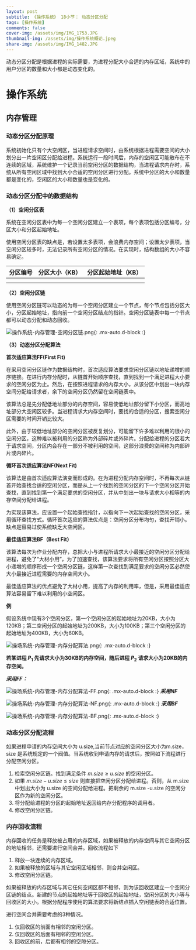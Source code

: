 ```yaml
---
layout: post
subtitle: 《操作系统》 18小节： 动态分区分配
tags: [操作系统]
comments: false
cover-img: /assets/img/IMG_1753.JPG
thumbnail-img: /assets/img/操作系统概论.jpeg
share-img: /assets/img/IMG_1482.JPG
---
```


动态分区分配是根据进程的实际需要，为进程分配大小合适的内存区域，系统中的用户分区的数量和大小都是动态变化的。

# 操作系统

##  内存管理

### 动态分区分配原理

系统初始化只有个大空闲区，当进程请求空间时，由系统根据进程需要空间的大小划分出一片空闲区分配给进程。系统运行一段时间后，内存的空闲区可能散布在不连续的区域，系统维护一个记录当前空闲分区的数据结构，当进程请求内存时，系统从所有空闲区域中找到大小合适的空闲分区进行分配。系统中分区的大小和数量都是变化的，空闲区的大小和数量也是变化的。

### 动态分区分配中的数据结构

**（1）空闲分区表**

系统在空闲分区表中为每一个空闲分区建立一个表项，每个表项包括分区编号，分区大小和分区起始地址。

使用空闲分区表的缺点是，若设置太多表项，会浪费内存空间；设置太少表项，当空闲分区较多时，无法记录所有空闲分区的情况。在实现时，结构数组的大小不容易确定。

| 分区编号 | 分区大小（KB） | 分区起始地址（KB） |
|:----:|:--------:|:----------:|
|      |          |            |
|      |          |            |

**（2）空闲分区链** 

使用空闲分区链可以动态的为每一个空闲分区建立一个节点，每个节点包括分区大小，分区起始地址，指向前一个空闲分区结点的指针。空闲分区链表中每一个节点都可以动态分配和动态回收。

![操作系统-内存管理-空闲分区链.png](../assets/img/操作系统-内存管理-空闲分区链.png){: .mx-auto.d-block :}

**（3）动态分区分配算法**

**首次适应算法FF(First Fit)**

在采用空闲分区链作为数据结构时，首次适应算法要求空闲分区链以地址递增的顺序链接。在进行内存分配时，从链首开始顺序查找，直到找到一个满足进程大小要求的空闲分区为止。然后，在按照进程请求的内存大小，从该分区中划出一块内存空间分配给请求者，余下的空闲分区仍然留在空闲链表中。

该算法总是先分配低地址部分的内存空间，容易使低地址部分留下小分区，而高地址部分大空闲区较多。当进程请求大内存空间时，要找的合适的分区，搜索空闲分区需要的时间开销比较大。

此外，由于较低地址部分的空闲分区被反复划分，可能留下许多难以利用的很小的空闲分区，这种难以被利用的分区称为外部碎片或外碎片。分配给进程的分区若大于请求空间，分区内会存在一部分不被利用的空间，这部分浪费的空间称为内部碎片或内碎片。


**循环首次适应算法NF(Next Fit)**

该算法是由首次适应算法演变而形成的。在为进程分配内存空间时，不再每次从链首开始查找合适的空闲分区，而是从上一个找到的空闲分区的下一个空闲分区开始查找，直到找到第一个满足要求的空闲分区，并从中划出一块与请求大小相等的内存空间分配给进程。

为实现该算法，应设置一个起始查找指针，以指向下一次起始查找的空闲分区，采用循环查找方式。循环首次适应的算法优点是：空闲分区分布均匀，查找开销小。缺点是容易过使系统缺乏大空闲区。

**最佳适应算法BF（Best Fit）**

该算法每次为作业分配内存，总把大小与进程所请求大小最接近的空闲分区分配给进程，避免了“大材小用”，为了加速查找，该算法要求将所有空闲分区按照分区大小递增的顺序形成一个空闲分区链，这样第一次查找到满足要求的空闲分区必然使大小最接近进程需要的内存空间大小。

最佳适应算法的优点避免了大材小用，提高了内存的利用率，但是，采用最佳适应算法容易留下难以利用的小空闲区。


**例**

假设系统中现有3个空闲分区，第一个空闲分区的起始地址为20KB，大小为120KB；第二空闲分区的起始地址为200KB，大小为100KB；第三个空闲分区的起始地址为400KB，大小为60KB。

![操场系统-内存管理-内存分配算法.png](../assets/img/操场系统-内存管理-内存分配算法.png){: .mx-auto.d-block :}

**若某进程 $P_1$ 先请求大小为30KB的内存空间，随后进程 $P_2$ 请求大小为20KB的内存空间。**

_**采用FF：**_

![操场系统-内存管理-内存分配算法-FF.png](../assets/img/操场系统-内存管理-内存分配算法-FF.png){: .mx-auto.d-block :}
_**采用NF**_

![操场系统-内存管理-内存分配算法-NF.png](../assets/img/操场系统-内存管理-内存分配算法-NF.png){: .mx-auto.d-block :}
_**采用BF**_

![操场系统-内存管理-内存分配算法-BF.png](../assets/img/操场系统-内存管理-内存分配算法-BF.png){: .mx-auto.d-block :}

### 动态分区分配流程

如果进程申请的内存空间大小为 u.size,当前节点对应的空闲分区大小为m.size， size 是系统规定的一个阀值。当系统收到申请内存的请求后，按照如下流程进行分配空闲分区。

1. 检索空闲分区链。找到满足条件 $m.size\geq u.size$ 的空闲分区。
2. 如果 $m.size-u.size\leq size$ 则直接把空闲分区分配给进程。否则，从 m.size 中划出大小为 u.size 的空间分配给进程。把剩余的 m.size -u.size 的空闲分区作为新的空闲分区。
3. 将分配给进程的分区的起始地址返回给内存分配程序的调用者。
4. 修改空闲分区链。


### 内存回收流程

内存回收的任务是释放被占用的内存区域，如果被释放的内存空间与其它空闲分区的地址相邻，还需要进行空间合并。回收流程如下

1. 释放一块连续的内存区域。
2. 如果被释放的区域与其它空闲区域相邻，则合并空闲区。
3. 修改空闲分区链。

如果被释放的内存区域与其它任何空闲区都不相邻，则为该回收区建立一个空闲分区链的结点。新建的节点的起始地址等于回收区的起始地址，空闲分区的大小等与回收区的大小。根据分配程序使用的算法要求将新结点插入空闲链表的合适位置。

进行空间合并需要考虑的3种情况。

1. 仅回收区的前面有相邻的空闲分区。
2. 仅回收区的后面有相邻的空闲分区。
3. 回收区的前，后都有相邻的空隙分区。




